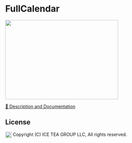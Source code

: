 FullCalendar
====

<img src="../Support/Images/FullCalendar.png" width="358" height="252">

[📙 Description and Documentation](https://docs.wisej.com/extensions/extensions/fullcalendar)

License
-------
<img src="http://iceteagroup.com/wp-content/uploads/2017/01/Square-64x64-trasp.png" height="20" align="top"> Copyright (C) ICE TEA GROUP LLC, All rights reserved.
